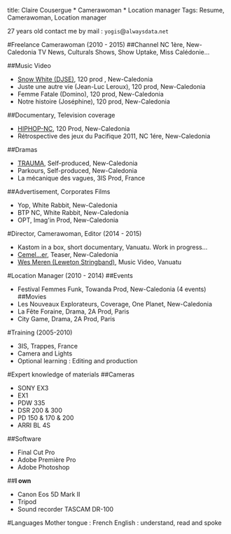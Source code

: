 title: Claire Cousergue * Camerawoman * Location manager
Tags: Resume, Camerawoman, Location manager

27 years old
contact me by mail : `yogis`@`alwaysdata`.`net`


#Freelance Camerawoman (2010 - 2015)
##Channel NC 1ère, New-Caledonia
TV News, Culturals Shows, Show Uptake, Miss Calédonie...

##Music Video 
* [Snow White (DJSE)](http://www.youtube.com/watch?v=M4ldouk-maA), 120 prod , New-Caledonia
* Juste une autre vie (Jean-Luc Leroux), 120 prod, New-Caledonia 
* Femme Fatale (Domino), 120 prod, New-Caledonia
* Notre histoire (Joséphine), 120 prod, New-Caledonia

##Documentary, Television coverage 
* [HIPHOP-NC](http://www.youtube.com/watch?v=HLOhTMuEsT4), 120 Prod, New-Caledonia
* Rétrospective des jeux du Pacifique 2011, NC 1ére, New-Caledonia

##Dramas 
* [TRAUMA](https://vimeo.com/30382704), Self-produced, New-Caledonia
* Parkours, Self-produced, New-Caledonia
* La mécanique des vagues, 3IS Prod, France

##Advertisement, Corporates Films 
* Yop, White Rabbit, New-Caledonia
* BTP NC, White Rabbit, New-Caledonia
* OPT, Imag'in Prod, New-Caledonia

#Director, Camerawoman, Editor (2014 - 2015)
* Kastom in a box, short documentary, Vanuatu. Work in progress...
* [Cemel...er](http://www.youtube.com/watch?v=dGpJGJFoG_k), Teaser, New-Caledonia
* [Wes Meren (Leweton Stringband)](https://www.youtube.com/watch?v=cY-moQQrsLY), Music Video, Vanuatu

#Location Manager (2010 - 2014)
##Events
* Festival Femmes Funk, Towanda Prod, New-Caledonia (4 events)
##Movies
* Les Nouveaux Explorateurs, Coverage, One Planet, New-Caledonia
* La Fête Foraine, Drama, 2A Prod, Paris
* City Game, Drama, 2A Prod, Paris

#Training (2005-2010)
* 3IS, Trappes, France
* Camera and Lights 
* Optional learning : Editing and production 

#Expert knowledge of materials
##Cameras
* SONY EX3
* EX1
* PDW 335
* DSR 200 & 300
* PD 150 & 170 & 200
* ARRI BL 4S

##Software
* Final Cut Pro
* Adobe Première Pro
* Adobe Photoshop

##**I own**
* Canon Eos 5D Mark II 
* Tripod
* Sound recorder TASCAM DR-100

#Languages
Mother tongue : French
English : understand, read and spoke